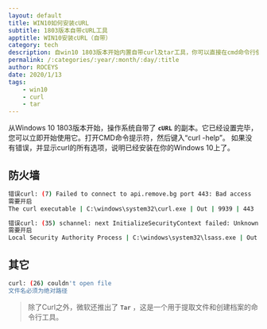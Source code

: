 ```yaml
---
layout: default
title: WIN10如何安装cURL
subtitle: 1803版本自带cURL工具
apptitle: WIN10安装cURL（自带）
category: tech
description: 自win10 1803版本开始内置自带curl及tar工具，你可以直接在cmd命令行使用它。curl: (26) couldn't open file curl: (35) schannel: next InitializeSecurityContext failed: Unknown error (0x80092013) - 由于吊销服务器已脱机，吊销功能 无法检查吊销。curl: (7) Failed to connect to api.remove.bg port 443: Bad access  ROCEYS全栈CEO 2020年1月13日 12:27:58
permalink: /:categories/:year/:month/:day/:title
author: ROCEYS
date: 2020/1/13
tags:
    - win10
    - curl
    - tar
---
```


从Windows 10 1803版本开始，操作系统自带了 **`cURL`** 的副本。它已经设置完毕，您可以立即开始使用它。打开CMD命令提示符，然后键入“curl -help”。 如果没有错误，并显示curl的所有选项，说明已经安装在你的Windows 10上了。

## 防火墙

```bash
错误curl: (7) Failed to connect to api.remove.bg port 443: Bad access 
需要开启   
The curl executable | C:\windows\system32\curl.exe | Out | 9939 | 443 | 6

错误curl: (35) schannel: next InitializeSecurityContext failed: Unknown error (0x80092013) - 由于吊销服务器已脱机，吊销功能 无法检查吊销。
需要开启
Local Security Authority Process | C:\windows\system32\lsass.exe | Out | 10063 | 80 | 6
```

## 其它

```bash
curl: (26) couldn't open file
文件名必须为绝对路径
```

> 除了Curl之外，微软还推出了 **`Tar`** ，这是一个用于提取文件和创建档案的命令行工具。

